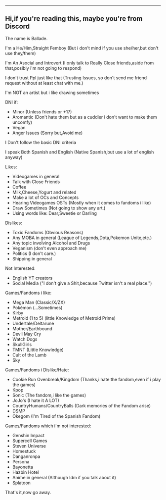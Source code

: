 ---------------
Hi,if you're reading this, maybe you're from Discord
---------------
The name is Ballade.

I'm a He/Him,Straight Femboy (But i don't mind if you use she/her,but don't use they/them)

I'm An Asocial and Introvert (I only talk to Really Close friends,aside from that,posibly i'm not going to respond)

I don't trust Ppl just like that (Trusting Issues, so don't send me friend request without at least chat with me.)

I'm NOT an artist but i like drawing sometimes

DNI if:
- Minor (Unless friends or +17)
- Aromantic (Don't hate them but as a cuddler i don't want to make them uncomfy)
- Vegan
- Anger Issues (Sorry but,Avoid me)

I Don't follow the basic DNI criteria 

I speak Both Spanish and English (Native Spanish,but use a lot of english anyway) 

Likes:
- Videogames in general
- Talk with Close Friends
- Coffee
- Milk,Cheese,Yogurt and related
- Make a lot of OCs and Concepts
- Hearing Videogames OSTs (Mostly when it comes to fandoms i like)
- Draw Sometimes (Not going to show any art.)
- Using words like: Dear,Sweetie or Darling

Dislikes:
- Toxic Fandoms (Obvious Reasons)
- Any MOBA in general (League of Legends,Dota,Pokemon Unite,etc.)
- Any topic involving Alcohol and Drugs
- Veganism (don't even approach me)
- Politics (I don't care.)
- Shipping in general

Not Interested:
- English YT creators 
- Social Media ("I don't give a Shit,because Twitter isn't a real place.")

Games/Fandoms i like:
- Mega Man (Classic/X/ZX)
- Pokémon (...Sometimes)
- Kirby
- Metroid (1 to 5) (little Knowledge of Metroid Prime)
- Undertale/Deltarune
- Mother/Earthbound
- Devil May Cry
- Watch Dogs
- SkullGirls
- TMNT (Little Knowledge)
- Cult of the Lamb
- Sky

Games/Fandoms i Dislike/Hate:
- Cookie Run Ovenbreak/Kingdom (Thanks,i hate the fandom,even if i play the games)
- Kpop 
- Sonic (The fandom,i like the games)
- JoJo's (I hate it A LOT)
- CountryHumans/CountryBalls (Dark memories of the Fandom arise)
- DSMP 
- Okegom (I'm Tired of the Spanish Fandom)

Games/Fandoms which i'm not interested:
- Genshin Impact 
- Supercell Games 
- Steven Universe
- Homestuck
- Danganronpa
- Persona
- Bayonetta
- Hazbin Hotel 
- Anime in general (Although Idm if you talk about it)
- Splatoon

That's it,now go away.
